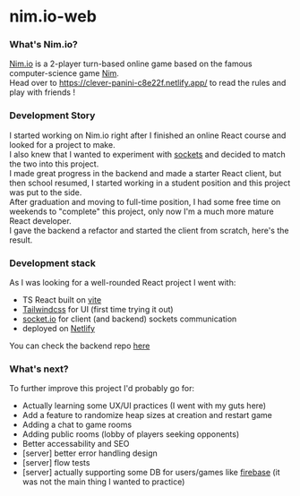 # nim.io-web
### What's Nim.io?
[Nim.io](https://clever-panini-c8e22f.netlify.app/) is a 2-player turn-based online game based on the famous computer-science game [Nim](https://en.wikipedia.org/wiki/Nim).\
Head over to https://clever-panini-c8e22f.netlify.app/ to read the rules and play with friends !

### Development Story
I started working on Nim.io right after I finished an online React course and looked for a project to make.\
I also knew that I wanted to experiment with [sockets](https://socket.io/) and decided to match the two into this project.\
I made great progress in the backend and made a starter React client, but then school resumed, I started working in a student position and this project was put to the side.\
After graduation and moving to full-time position, I had some free time on weekends to "complete" this project, only now I'm a much more mature React developer.\
I gave the backend a refactor and started the client from scratch, here's the result.

### Development stack
As I was looking for a well-rounded React project I went with:
- TS React built on [vite](https://vitejs.dev/)
- [Tailwindcss](https://tailwindcss.com/) for UI (first time trying it out)
- [socket.io](socket.io) for client (and backend) sockets communication
- deployed on [Netlify](https://www.netlify.com/)

You can check the backend repo [here](https://github.com/GuyHaviv37/nim.io-server)

### What's next?
To further improve this project I'd probably go for:
- Actually learning some UX/UI practices (I went with my guts here)
- Add a feature to randomize heap sizes at creation and restart game
- Adding a chat to game rooms
- Adding public rooms (lobby of players seeking opponents)
- Better accessability and SEO
- [server] better error handling design
- [server] flow tests
- [server] actually supporting some DB for users/games like [firebase](https://firebase.google.com/) (it was not the main thing I wanted to practice)
